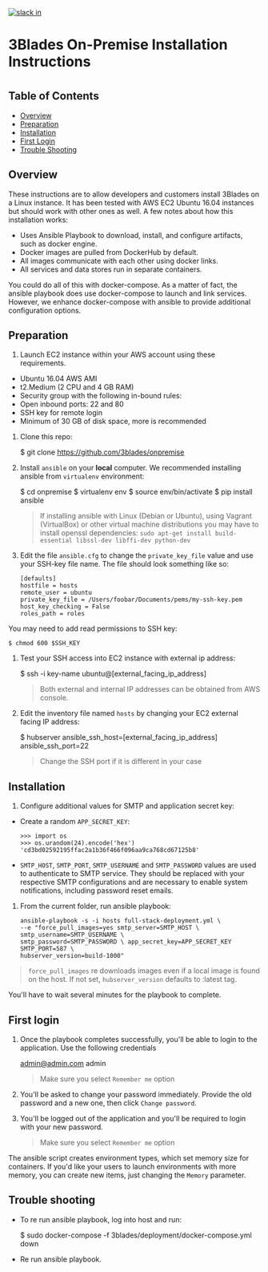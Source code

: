 [![slack in](https://slackin-pypmyuhqds.now.sh/badge.svg)](https://slackin-pypmyuhqds.now.sh/)

# 3Blades On-Premise Installation Instructions
#

## Table of Contents

- [Overview](#overview)
- [Preparation](#preparation)
- [Installation](#installation)
- [First Login](#first-login)
- [Trouble Shooting](#trouble-shooting)

## Overview

These instructions are to allow developers and customers install 3Blades on a Linux instance. It has been tested with AWS EC2 Ubuntu 16.04 instances but should work with other ones as well. A few notes about how this installation works:

- Uses Ansible Playbook to download, install, and configure artifacts, such as docker engine.
- Docker images are pulled from DockerHub by default.
- All images communicate with each other using docker links.
- All services and data stores run in separate containers.

You could do all of this with docker-compose. As a matter of fact, the ansible playbook does use docker-compose to launch and link services. However, we enhance docker-compose with ansible to provide additional configuration options.

## Preparation

1. Launch EC2 instance within your AWS account using these requirements.

- Ubuntu 16.04 AWS AMI
- t2.Medium (2 CPU and 4 GB RAM)
- Security group with the following in-bound rules:
- Open inbound ports: 22 and 80
- SSH key for remote login
- Minimum of 30 GB of disk space, more is recommended

1. Clone this repo:

    $ git clone https://github.com/3blades/onpremise

1. Install `ansible` on your **local** computer. We recommended installing ansible from `virtualenv` environment:

    $ cd onpremise
    $ virtualenv env
    $ source env/bin/activate
    $ pip install ansible

    > If installing ansible with Linux (Debian or Ubuntu), using Vagrant (VirtualBox) or other virtual machine distributions you may have to install openssl dependencies: `sudo apt-get install build-essential libssl-dev libffi-dev python-dev`

1. Edit the file `ansible.cfg` to change the `private_key_file` value and use your SSH-key file name. The file should look something like so:

    ```
    [defaults]
    hostfile = hosts
    remote_user = ubuntu
    private_key_file = /Users/foobar/Documents/pems/my-ssh-key.pem
    host_key_checking = False
    roles_path = roles
    ```
You may need to add read permissions to SSH key:

    $ chmod 600 $SSH_KEY

1. Test your SSH access into EC2 instance with external ip address:

    $ ssh -i key-name ubuntu@[external_facing_ip_address]

    > Both external and internal IP addresses can be obtained from AWS console.

1. Edit the inventory file named `hosts` by changing your EC2 external facing IP address:

    $ hubserver ansible_ssh_host=[external_facing_ip_address] ansible_ssh_port=22

    > Change the SSH port if it is different in your case

## Installation

1. Configure additional values for SMTP and application secret key:

- Create a random `APP_SECRET_KEY`:

    ```   
    >>> import os
    >>> os.urandom(24).encode('hex')
    'cd3bd02592195ffac2a1b36f466f096aa9ca768cd67125b8'
    ```

- `SMTP_HOST`, `SMTP_PORT`, `SMTP_USERNAME` and `SMTP_PASSWORD` values are used to authenticate to SMTP service. They should be replaced with your respective SMTP configurations and are necessary to enable system notifications, including password reset emails.

1. From the current folder, run ansible playbook:

    ```
    ansible-playbook -s -i hosts full-stack-deployment.yml \
    --e "force_pull_images=yes smtp_server=SMTP_HOST \ smtp_username=SMTP_USERNAME \
    smtp_password=SMTP_PASSWORD \ app_secret_key=APP_SECRET_KEY SMTP_PORT=587 \
    hubserver_version=build-1000"
    ```

  > `force_pull_images` re downloads images even if a local image is found on the host. If not set, `hubserver_version` defaults to :latest tag.

You'll have to wait several minutes for the playbook to complete.

## First login

1. Once the playbook completes successfully, you'll be able to login to the application. Use the following credentials

     admin@admin.com
     admin
     > Make sure you select `Remember me` option

1. You'll be asked to change your password immediately. Provide the old password and a new one, then click `Change password`.

1. You'll be logged out of the application and you'll be required to login with your new password.

     > Make sure you select `Remember me` option

The ansible script creates environment types, which set memory size for containers. If you'd like your users to launch environments with more memory, you can create new items, just changing the `Memory` parameter.

## Trouble shooting

- To re run ansible playbook, log into host and run:

    $ sudo docker-compose -f 3blades/deployment/docker-compose.yml down

- Re run ansible playbook.
